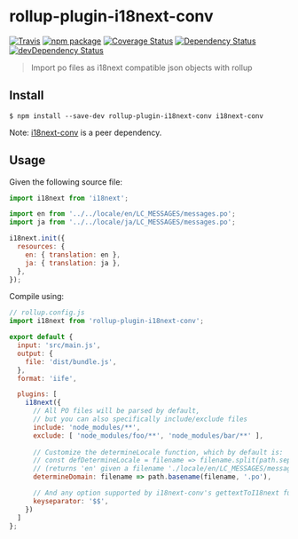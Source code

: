 # rollup-plugin-i18next-conv

[![Travis][build-badge]][build]
[![npm package][npm-badge]][npm]
[![Coverage Status][coveralls-badge]][coveralls]
[![Dependency Status][dependency-status-badge]][dependency-status]
[![devDependency Status][dev-dependency-status-badge]][dev-dependency-status]

> Import po files as i18next compatible json objects with rollup

## Install

```
$ npm install --save-dev rollup-plugin-i18next-conv i18next-conv
```

Note: [i18next-conv](https://github.com/i18next/i18next-gettext-converter) is a peer dependency.

## Usage

Given the following source file:

```js
import i18next from 'i18next';

import en from '../../locale/en/LC_MESSAGES/messages.po';
import ja from '../../locale/ja/LC_MESSAGES/messages.po';

i18next.init({
  resources: {
    en: { translation: en },
    ja: { translation: ja },
  },
});
```

Compile using:

```js
// rollup.config.js
import i18next from 'rollup-plugin-i18next-conv';

export default {
  input: 'src/main.js',
  output: {
    file: 'dist/bundle.js',
  },
  format: 'iife',

  plugins: [
    i18next({
      // All PO files will be parsed by default,
      // but you can also specifically include/exclude files
      include: 'node_modules/**',
      exclude: [ 'node_modules/foo/**', 'node_modules/bar/**' ],
      
      // Customize the determineLocale function, which by default is:
      // const defDetermineLocale = filename => filename.split(path.sep).slice(-3)[0];
      // (returns 'en' given a filename './locale/en/LC_MESSAGES/messages.po')
      determineDomain: filename => path.basename(filename, '.po'),

      // And any option supported by i18next-conv's gettextToI18next function, for example
      keyseparator: '$$',
    })
  ]
};
```

[build-badge]: https://img.shields.io/travis/dotcore64/rollup-plugin-i18next-conv/master.svg?style=flat-square
[build]: https://travis-ci.org/dotcore64/rollup-plugin-i18next-conv

[npm-badge]: https://img.shields.io/npm/v/rollup-plugin-i18next-conv.svg?style=flat-square
[npm]: https://www.npmjs.org/package/rollup-plugin-i18next-conv

[coveralls-badge]: https://img.shields.io/coveralls/dotcore64/rollup-plugin-i18next-conv/master.svg?style=flat-square
[coveralls]: https://coveralls.io/r/dotcore64/rollup-plugin-i18next-conv

[dependency-status-badge]: https://david-dm.org/dotcore64/rollup-plugin-i18next-conv.svg?style=flat-square
[dependency-status]: https://david-dm.org/dotcore64/rollup-plugin-i18next-conv

[dev-dependency-status-badge]: https://david-dm.org/dotcore64/rollup-plugin-i18next-conv/dev-status.svg?style=flat-square
[dev-dependency-status]: https://david-dm.org/dotcore64/rollup-plugin-i18next-conv#info=devDependencies
